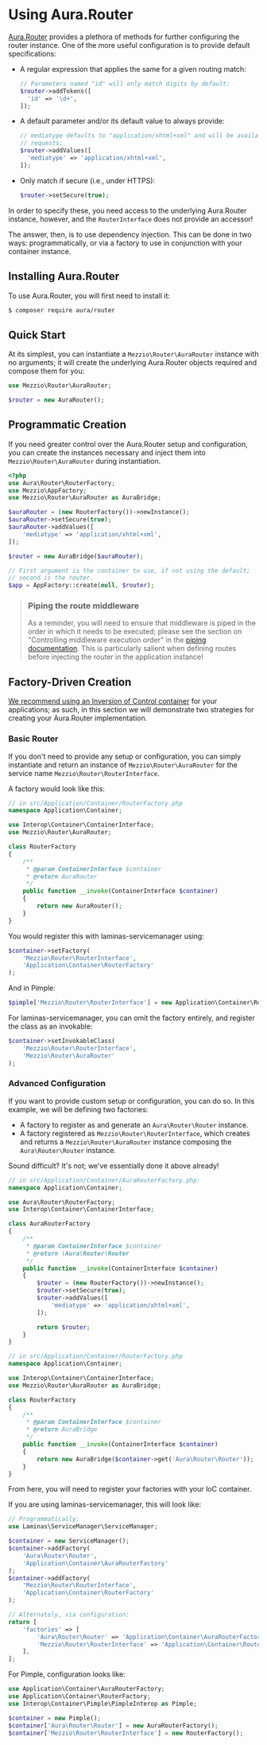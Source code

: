 # Using Aura.Router

[Aura.Router](https://github.com/auraphp/Aura.Router) provides a plethora of
methods for further configuring the router instance. One of the more useful
configuration is to provide default specifications:

- A regular expression that applies the same for a given routing match:

  ```php
  // Parameters named "id" will only match digits by default:
  $router->addTokens([
    'id' => '\d+',
  ]);
  ```

- A default parameter and/or its default value to always provide:

  ```php
  // mediatype defaults to "application/xhtml+xml" and will be available in all
  // requests:
  $router->addValues([
    'mediatype' => 'application/xhtml+xml',
  ]);
  ```

- Only match if secure (i.e., under HTTPS):

  ```php
  $router->setSecure(true);
  ```

In order to specify these, you need access to the underlying Aura.Router
instance, however, and the `RouterInterface` does not provide an accessor!

The answer, then, is to use dependency injection. This can be done in two ways:
programmatically, or via a factory to use in conjunction with your container
instance.

## Installing Aura.Router

To use Aura.Router, you will first need to install it:

```bash
$ composer require aura/router
```

## Quick Start

At its simplest, you can instantiate a `Mezzio\Router\AuraRouter` instance
with no arguments; it will create the underlying Aura.Router objects required
and compose them for you:

```php
use Mezzio\Router\AuraRouter;

$router = new AuraRouter();
```

## Programmatic Creation

If you need greater control over the Aura.Router setup and configuration, you
can create the instances necessary and inject them into
`Mezzio\Router\AuraRouter` during instantiation.

```php
<?php
use Aura\Router\RouterFactory;
use Mezzio\AppFactory;
use Mezzio\Router\AuraRouter as AuraBridge;

$auraRouter = (new RouterFactory())->newInstance();
$auraRouter->setSecure(true);
$auraRouter->addValues([
    'mediatype' => 'application/xhtml+xml',
]);

$router = new AuraBridge($auraRouter);

// First argument is the container to use, if not using the default;
// second is the router.
$app = AppFactory::create(null, $router);
```

> ### Piping the route middleware
>
> As a reminder, you will need to ensure that middleware is piped in the order
> in which it needs to be executed; please see the section on "Controlling
> middleware execution order" in the [piping documentation](piping.md). This is
> particularly salient when defining routes before injecting the router in the
> application instance!

## Factory-Driven Creation

[We recommend using an Inversion of Control container](../container/intro.md)
for your applications; as such, in this section we will demonstrate 
two strategies for creating your Aura.Router implementation.

### Basic Router

If you don't need to provide any setup or configuration, you can simply
instantiate and return an instance of `Mezzio\Router\AuraRouter` for the
service name `Mezzio\Router\RouterInterface`.

A factory would look like this:

```php
// in src/Application/Container/RouterFactory.php
namespace Application\Container;

use Interop\Container\ContainerInterface;
use Mezzio\Router\AuraRouter;

class RouterFactory
{
    /**
     * @param ContainerInterface $container
     * @return AuraRouter
     */
    public function __invoke(ContainerInterface $container)
    {
        return new AuraRouter();
    }
}
```

You would register this with laminas-servicemanager using:

```php
$container->setFactory(
    'Mezzio\Router\RouterInterface',
    'Application\Container\RouterFactory'
);
```

And in Pimple:

```php
$pimple['Mezzio\Router\RouterInterface'] = new Application\Container\RouterFactory();
```

For laminas-servicemanager, you can omit the factory entirely, and register the
class as an invokable:

```php
$container->setInvokableClass(
    'Mezzio\Router\RouterInterface',
    'Mezzio\Router\AuraRouter'
);
```

### Advanced Configuration

If you want to provide custom setup or configuration, you can do so. In this
example, we will be defining two factories:

- A factory to register as and generate an `Aura\Router\Router` instance.
- A factory registered as `Mezzio\Router\RouterInterface`, which
  creates and returns a `Mezzio\Router\AuraRouter` instance composing the
  `Aura\Router\Router` instance.

Sound difficult? It's not; we've essentially done it above already!

```php
// in src/Application/Container/AuraRouterFactory.php:
namespace Application\Container;

use Aura\Router\RouterFactory;
use Interop\Container\ContainerInterface;

class AuraRouterFactory
{
    /**
     * @param ContainerInterface $container
     * @return \Aura\Router\Router
     */
    public function __invoke(ContainerInterface $container)
    {
        $router = (new RouterFactory())->newInstance();
        $router->setSecure(true);
        $router->addValues([
            'mediatype' => 'application/xhtml+xml',
        ]);

        return $router;
    }
}

// in src/Application/Container/RouterFactory.php
namespace Application\Container;

use Interop\Container\ContainerInterface;
use Mezzio\Router\AuraRouter as AuraBridge;

class RouterFactory
{
    /**
     * @param ContainerInterface $container
     * @return AuraBridge
     */
    public function __invoke(ContainerInterface $container)
    {
        return new AuraBridge($container->get('Aura\Router\Router'));
    }
}
```

From here, you will need to register your factories with your IoC container.

If you are using laminas-servicemanager, this will look like:

```php
// Programmatically:
use Laminas\ServiceManager\ServiceManager;

$container = new ServiceManager();
$container->addFactory(
    'Aura\Router\Router',
    'Application\Container\AuraRouterFactory'
);
$container->addFactory(
    'Mezzio\Router\RouterInterface',
    'Application\Container\RouterFactory'
);

// Alternately, via configuration:
return [
    'factories' => [
        'Aura\Router\Router' => 'Application\Container\AuraRouterFactory',
        'Mezzio\Router\RouterInterface' => 'Application\Container\RouterFactory',
    ],
];
```

For Pimple, configuration looks like:

```php
use Application\Container\AuraRouterFactory;
use Application\Container\RouterFactory;
use Interop\Container\Pimple\PimpleInterop as Pimple;

$container = new Pimple();
$container['Aura\Router\Router'] = new AuraRouterFactory();
$container['Mezzio\Router\RouterInterface'] = new RouterFactory();
```
